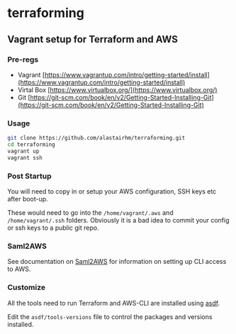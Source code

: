 # terraforming

## Vagrant setup for Terraform and AWS

### Pre-regs

* Vagrant [https://www.vagrantup.com/intro/getting-started/install](https://www.vagrantup.com/intro/getting-started/install)
* Virtal Box [https://www.virtualbox.org/](https://www.virtualbox.org/)
* Git [https://git-scm.com/book/en/v2/Getting-Started-Installing-Git](https://git-scm.com/book/en/v2/Getting-Started-Installing-Git)

### Usage

```bash
git clone https://github.com/alastairhm/terraforming.git
cd terraforming
vagrant up
vagrant ssh
```

### Post Startup

You will need to copy in or setup your AWS configuration, SSH keys etc after boot-up.

These would need to go into the `/home/vagrant/.aws` and `/home/vagrant/.ssh` folders.
Obviously it is a bad idea to commit your config or ssh keys to a public git repo.

### Saml2AWS

See documentation on [Saml2AWS](https://github.com/Versent/saml2aws) for information on setting up CLI access to AWS.

### Customize

All the tools need to run Terraform and AWS-CLI are installed using [asdf](https://asdf-vm.com/#/).

Edit the `asdf/tools-versions` file to control the packages and versions installed.
